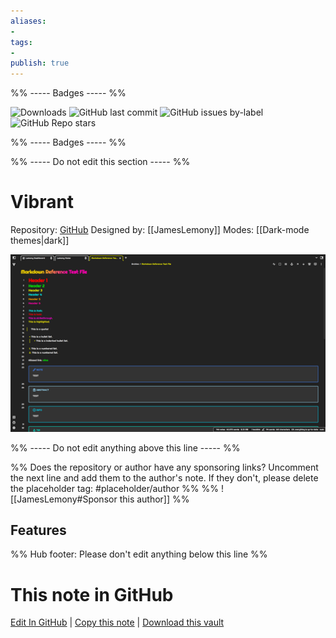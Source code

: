 ```yaml
---
aliases:
- 
tags: 
- 
publish: true
---
```


%% ----- Badges ----- %%

![Downloads](https://img.shields.io/badge/downloads-1838-573E7A?style=for-the-badge&logo=)
![GitHub last commit](https://img.shields.io/github/last-commit/JamesLemony/obsidian_vibrant?color=573E7A&label=last%20update&logo=github&style=for-the-badge)
![GitHub issues by-label](https://img.shields.io/github/issues/JamesLemony/obsidian_vibrant/help%20wanted?color=573E7A&logo=github&style=for-the-badge) 
![GitHub Repo stars](https://img.shields.io/github/stars/JamesLemony/obsidian_vibrant?color=573E7A&logo=github&style=for-the-badge)

%% ----- Badges ----- %%

%% ----- Do not edit this section ----- %%

# Vibrant

Repository: [GitHub](https://github.com/JamesLemony/obsidian_vibrant)
Designed by: [[JamesLemony]]
Modes: [[Dark-mode themes|dark]]



![screenshot](https://github.com/JamesLemony/obsidian_vibrant/raw/HEAD/images/demo1.png)

%% ----- Do not edit anything above this line ----- %% 

%% Does the repository or author have any sponsoring links? Uncomment the next line and add them to the author's note. If they don't, please delete the placeholder tag: #placeholder/author %%
%% ![[JamesLemony#Sponsor this author]] %%


## Features



%% Hub footer: Please don't edit anything below this line %%

# This note in GitHub

<span class="git-footer">[Edit In GitHub](https://github.dev/obsidian-community/obsidian-hub/blob/main/02%20-%20Community%20Expansions/02.05%20All%20Community%20Expansions/Themes/Vibrant.md "git-hub-edit-note") | [Copy this note](https://raw.githubusercontent.com/obsidian-community/obsidian-hub/main/02%20-%20Community%20Expansions/02.05%20All%20Community%20Expansions/Themes/Vibrant.md "git-hub-copy-note") | [Download this vault](https://github.com/obsidian-community/obsidian-hub/archive/refs/heads/main.zip "git-hub-download-vault") </span>
